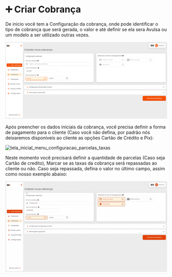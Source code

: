 # ➕ Criar Cobrança

<p>De início você tem a Configuração da cobrança, onde pode identificar o tipo de cobrança que será gerada, o valor e até definir se ela sera Avulsa ou um modelo a ser utilizado outras vezes.</p>

![tela_inicial_menu_criar_cobranca](../assets/prints/tela_inicial_menu_criar_cobranca.png)

<p>Após preencher os dados iniciais da cobrança, você precisa definir a forma de pagamento para o cliente (Caso você não defina, por padrão nós deixaremos disponíveis ao cliente as opções Cartão de Crédito e Pix):</p>

![tela_inicial_menu_configuracao_parcelas_taxas](../assets/prints/tela_inicial_menu_configuracao_parcelas_taxas.png)

<p>Neste momento você precisará definir a quantidade de parcelas (Caso seja Cartão de credito), Marcar se as taxas da cobrança será repassadas ao cliente ou não. Caso seja repassada, defina o valor no último campo, assim como nosso exemplo abaixo:

![tela_inicial_menu_configuracao_parcelas_taxas_2](../assets/prints/tela_inicial_menu_configuracao_parcelas_taxas_2.gif)